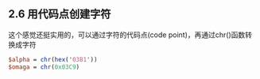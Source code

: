 ## 2.6 用代码点创建字符
这个感觉还挺实用的，可以通过字符的代码点(code point)，再通过chr()函数转换成字符
```perl
$alpha = chr(hex('03B1'))
$omaga = chr(0x03C9)
```